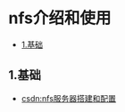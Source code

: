 # nfs介绍和使用

<!-- vim-markdown-toc Marked -->

* [1.基础](#1.基础)

<!-- vim-markdown-toc -->

## 1.基础

- [csdn:nfs服务器搭建和配置](https://cshihong.blog.csdn.net/article/details/83146421?utm_medium=distribute.pc_relevant.none-task-blog-BlogCommendFromMachineLearnPai2-3.channel_param&depth_1-utm_source=distribute.pc_relevant.none-task-blog-BlogCommendFromMachineLearnPai2-3.channel_param)

